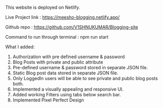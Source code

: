 This website is deployed on Netlify.

Live Project link : https://meesho-blogging.netlify.app/

Github repo : https://github.com/V1SHNUKUMAR/Blogging-site

Command to run through terminal : npm run start

What I added:
1. Authorization with pre defined username & password
2. Blog Posts with private and public attribute
3. Pre-defined username & password stored in separate JSON file.
4. Static Blog post data stored in separate JSON file.
5. Only LoggedIn users will be able to see private and public blog posts both.
6. Implemented a visually appealing and responsive UI.
7. Added working Filters using tabs below search bar.
8. Implemented Pixel Perfect Design
